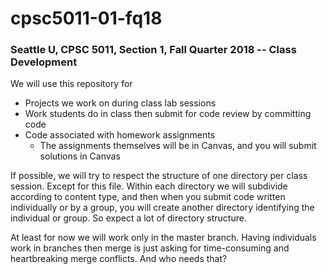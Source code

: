 # cpsc5011-01-fq18

### Seattle U, CPSC 5011, Section 1, Fall Quarter 2018 -- Class Development ###

We will use this repository for
* Projects we work on during class lab sessions
* Work students do in class then submit for code review by committing code
* Code associated with homework assignments
  * The assignments themselves will be in Canvas, and you will submit solutions in Canvas
  
If possible, we will try to respect the structure of one directory per class session.
Except for this file.  Within each directory we will subdivide according to content type, and then 
when you submit code written individually or by a group, you will create another directory identifying the individual or group.
So expect a lot of directory structure.

At least for now we will work only in the master branch.  Having individuals work in branches then merge is just asking for time-consuming and heartbreaking merge conflicts.  And who needs that?



